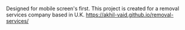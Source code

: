 Designed for mobile screen's first.
This project is created for a removal services company based in U.K.
https://akhil-vaid.github.io/removal-services/
